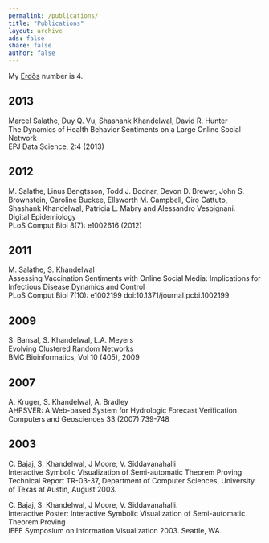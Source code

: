 ```yaml
---
permalink: /publications/
title: "Publications"
layout: archive
ads: false
share: false
author: false
---
```


My [Erdős](https://en.wikipedia.org/wiki/Erd%C5%91s_number) number is 4. 

## 2013

Marcel Salathe, Duy Q. Vu, Shashank Khandelwal, David R. Hunter   
The Dynamics of Health Behavior Sentiments on a Large Online Social Network   
EPJ Data Science, 2:4 (2013)

## 2012

M. Salathe, Linus Bengtsson, Todd J. Bodnar, Devon D. Brewer, John S. Brownstein, Caroline Buckee, Ellsworth M. Campbell, Ciro Cattuto, Shashank Khandelwal, Patricia L. Mabry and Alessandro Vespignani.   
Digital Epidemiology   
PLoS Comput Biol 8(7): e1002616 (2012)

## 2011

M. Salathe, S. Khandelwal   
Assessing Vaccination Sentiments with Online Social Media: Implications for Infectious Disease Dynamics and Control   
PLoS Comput Biol 7(10): e1002199 doi:10.1371/journal.pcbi.1002199

## 2009

S. Bansal, S. Khandelwal, L.A. Meyers   
Evolving Clustered Random Networks   
BMC Bioinformatics, Vol 10 (405), 2009

## 2007

A. Kruger, S. Khandelwal, A. Bradley   
AHPSVER: A Web-based System for Hydrologic Forecast Verification   
Computers and Geosciences 33 (2007) 739-748

## 2003

C. Bajaj, S. Khandelwal, J Moore, V. Siddavanahalli   
Interactive Symbolic Visualization of Semi-automatic Theorem Proving   
Technical Report TR-03-37, Department of Computer Sciences, University of Texas at Austin, August 2003.

C. Bajaj, S. Khandelwal, J Moore, V. Siddavanahalli.   
Interactive Poster: Interactive Symbolic Visualization of Semi-automatic Theorem Proving   
IEEE Symposium on Information Visualization 2003. Seattle, WA. 

